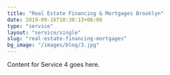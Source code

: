 ```yaml
---
title: "Real Estate Financing & Mortgages Brooklyn"
date: 2019-09-16T10:30:13+06:00
type: "service"
layout: "service/single"
slug: "real-estate-financing-mortgages"
bg_image: "/images/blog/3.jpg"
---
```



Content for Service 4 goes here.
